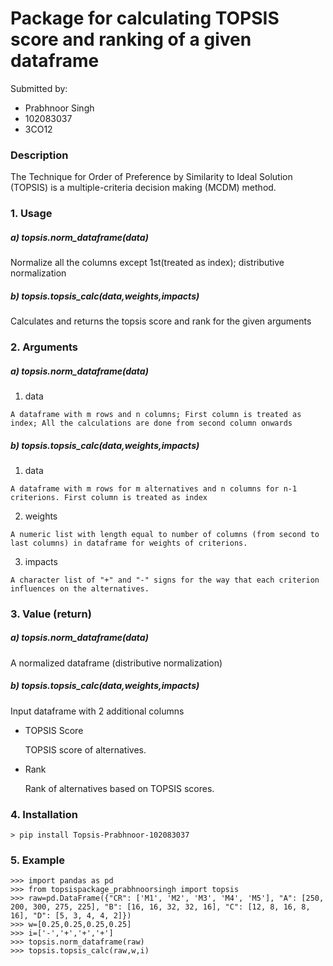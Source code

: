 
# Package for calculating TOPSIS score and ranking of a given dataframe

Submitted by:
- Prabhnoor Singh
- 102083037
- 3CO12

### Description

The Technique for Order of Preference by Similarity to Ideal Solution (TOPSIS) is a multiple-criteria decision making (MCDM) method.

### 1. Usage

#####  a) topsis.norm_dataframe(data)  

Normalize all the columns  except 1st(treated as index); distributive normalization

##### b) topsis.topsis_calc(data,weights,impacts)  

Calculates and returns the topsis score and rank for the given arguments

### 2. Arguments

##### a) topsis.norm_dataframe(data)

  1. data  
    
    A dataframe with m rows and n columns; First column is treated as index; All the calculations are done from second column onwards

##### b) topsis.topsis_calc(data,weights,impacts)

  1. data  
        
    A dataframe with m rows for m alternatives and n columns for n-1 criterions. First column is treated as index

  2. weights

    A numeric list with length equal to number of columns (from second to last columns) in dataframe for weights of criterions.

  3. impacts

    A character list of "+" and "-" signs for the way that each criterion influences on the alternatives.

### 3. Value (return)

##### a) topsis.norm_dataframe(data)  

A normalized dataframe (distributive normalization)

##### b) topsis.topsis_calc(data,weights,impacts)  

Input dataframe with  2 additional columns

  * TOPSIS Score  
    
    TOPSIS score of alternatives.

  * Rank  
  
    Rank of alternatives based on TOPSIS scores.

### 4. Installation
```
> pip install Topsis-Prabhnoor-102083037
```

### 5. Example
```
>>> import pandas as pd
>>> from topsispackage_prabhnoorsingh import topsis
>>> raw=pd.DataFrame({"CR": ['M1', 'M2', 'M3', 'M4', 'M5'], "A": [250, 200, 300, 275, 225], "B": [16, 16, 32, 32, 16], "C": [12, 8, 16, 8, 16], "D": [5, 3, 4, 4, 2]})
>>> w=[0.25,0.25,0.25,0.25]
>>> i=['-','+','+','+']
>>> topsis.norm_dataframe(raw)
>>> topsis.topsis_calc(raw,w,i)
```